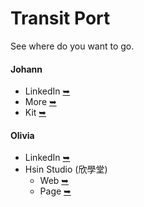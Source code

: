 # Transit Port
See where do you want to go.

#### Johann
  * LinkedIn [➥](https://www.linkedin.com/in/paint1024/)
  * More [➥](https://paint1024.github.io/)
  * Kit [➥](https://paint1024.github.io/kit)

#### Olivia
  * LinkedIn [➥](https://www.linkedin.com/in/dance0508/)
  * Hsin Studio (欣學堂)
    * Web [➥](https://hsinstudio.carrd.co/)
    * Page [➥](https://www.facebook.com/HsinDance/)
